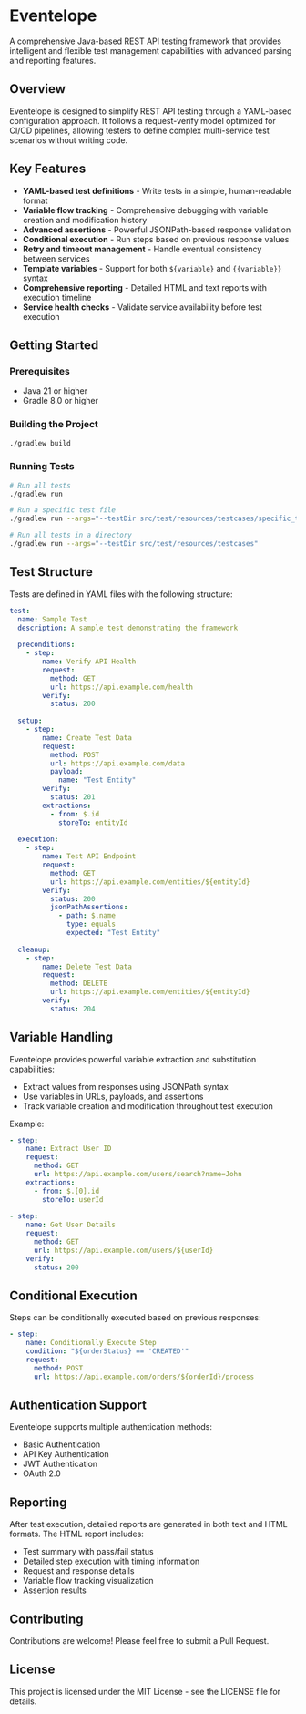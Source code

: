 # Eventelope

A comprehensive Java-based REST API testing framework that provides intelligent and flexible test management capabilities with advanced parsing and reporting features.

## Overview

Eventelope is designed to simplify REST API testing through a YAML-based configuration approach. It follows a request-verify model optimized for CI/CD pipelines, allowing testers to define complex multi-service test scenarios without writing code.

## Key Features

- **YAML-based test definitions** - Write tests in a simple, human-readable format
- **Variable flow tracking** - Comprehensive debugging with variable creation and modification history
- **Advanced assertions** - Powerful JSONPath-based response validation
- **Conditional execution** - Run steps based on previous response values
- **Retry and timeout management** - Handle eventual consistency between services
- **Template variables** - Support for both `${variable}` and `{{variable}}` syntax
- **Comprehensive reporting** - Detailed HTML and text reports with execution timeline
- **Service health checks** - Validate service availability before test execution

## Getting Started

### Prerequisites

- Java 21 or higher
- Gradle 8.0 or higher

### Building the Project

```bash
./gradlew build
```

### Running Tests

```bash
# Run all tests
./gradlew run

# Run a specific test file
./gradlew run --args="--testDir src/test/resources/testcases/specific_test.yaml"

# Run all tests in a directory
./gradlew run --args="--testDir src/test/resources/testcases"
```

## Test Structure

Tests are defined in YAML files with the following structure:

```yaml
test:
  name: Sample Test
  description: A sample test demonstrating the framework
  
  preconditions:
    - step:
        name: Verify API Health
        request:
          method: GET
          url: https://api.example.com/health
        verify:
          status: 200
          
  setup:
    - step:
        name: Create Test Data
        request:
          method: POST
          url: https://api.example.com/data
          payload:
            name: "Test Entity"
        verify:
          status: 201
        extractions:
          - from: $.id
            storeTo: entityId
            
  execution:
    - step:
        name: Test API Endpoint
        request:
          method: GET
          url: https://api.example.com/entities/${entityId}
        verify:
          status: 200
          jsonPathAssertions:
            - path: $.name
              type: equals
              expected: "Test Entity"
              
  cleanup:
    - step:
        name: Delete Test Data
        request:
          method: DELETE
          url: https://api.example.com/entities/${entityId}
        verify:
          status: 204
```

## Variable Handling

Eventelope provides powerful variable extraction and substitution capabilities:

- Extract values from responses using JSONPath syntax
- Use variables in URLs, payloads, and assertions
- Track variable creation and modification throughout test execution

Example:
```yaml
- step:
    name: Extract User ID
    request:
      method: GET
      url: https://api.example.com/users/search?name=John
    extractions:
      - from: $.[0].id
        storeTo: userId
        
- step:
    name: Get User Details
    request:
      method: GET
      url: https://api.example.com/users/${userId}
    verify:
      status: 200
```

## Conditional Execution

Steps can be conditionally executed based on previous responses:

```yaml
- step:
    name: Conditionally Execute Step
    condition: "${orderStatus} == 'CREATED'"
    request:
      method: POST
      url: https://api.example.com/orders/${orderId}/process
```

## Authentication Support

Eventelope supports multiple authentication methods:

- Basic Authentication
- API Key Authentication
- JWT Authentication
- OAuth 2.0

## Reporting

After test execution, detailed reports are generated in both text and HTML formats. The HTML report includes:

- Test summary with pass/fail status
- Detailed step execution with timing information
- Request and response details
- Variable flow tracking visualization
- Assertion results

## Contributing

Contributions are welcome! Please feel free to submit a Pull Request.

## License

This project is licensed under the MIT License - see the LICENSE file for details.